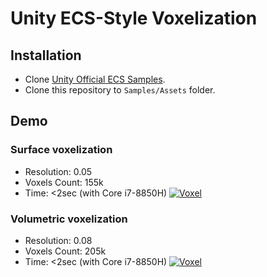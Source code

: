 # Unity ECS-Style Voxelization
## Installation
- Clone [Unity Official ECS Samples](https://github.com/Unity-Technologies/EntityComponentSystemSamples).
- Clone this repository to `Samples/Assets` folder.

## Demo
### Surface voxelization
- Resolution: 0.05
- Voxels Count: 155k
- Time: <2sec (with Core i7-8850H)
[![Voxel](https://img.youtube.com/vi/K9-tTZI_YGQ/0.jpg)](https://www.youtube.com/watch?v=K9-tTZI_YGQ)

### Volumetric voxelization
- Resolution: 0.08
- Voxels Count: 205k
- Time: <2sec (with Core i7-8850H)
[![Voxel](https://img.youtube.com/vi/8IAtZHuonk4/0.jpg)](https://www.youtube.com/watch?v=8IAtZHuonk4)
